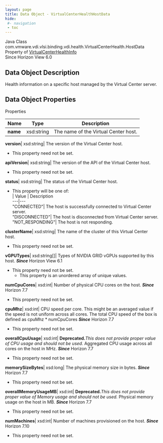 ```yaml
---
layout: page
title: Data Object - VirtualCenterHealthHostData
hide:
 #- navigation
 - toc
---
```






Java Class
    com.vmware.vdi.vlsi.binding.vdi.health.VirtualCenterHealth.HostData  
Property of
     [VirtualCenterHealthInfo](vdi.health.VirtualCenterHealth.VirtualCenterHealthInfo.md#field_detail)  
Since 
    Horizon View 6.0

## Data Object Description 

Health information on a specific host managed by the Virtual Center server. 

## Data Object Properties

Properties

Name |  Type |  Description   
---|---|---  
**name**|  xsd:string|  The name of the Virtual Center host.   
  
**version**|  xsd:string|  The version of the Virtual Center host.   


* This property need not be set.

  
**apiVersion**|  xsd:string|  The version of the API of the Virtual Center host.   


* This property need not be set.

  
**status**|  xsd:string|  The status of the Virtual Center host.   


  * This property will be one of:  
|  Value |  Description   
---|---  
"CONNECTED"| The host is successfully connected to Virtual Center server.  
"DISCONNECTED"| The host is disconnected from Virtual Center server.  
"NOT_RESPONDING"| The host is not responding.  

  
**clusterName**|  xsd:string|  The name of the cluster of this Virtual Center host.   


* This property need not be set.

  
**vGPUTypes**|  xsd:string[]|  Types of NVIDIA GRID vGPUs supported by this host.  **_Since_** Horizon View 6.1  


* This property need not be set.
  * This property is an unordered array of unique values.

  
**numCpuCores**|  xsd:int|  Number of physical CPU cores on the host.  **_Since_** Horizon 7.7  


* This property need not be set.

  
**cpuMhz**|  xsd:int|  CPU speed per core. This might be an averaged value if the speed is not uniform across all cores. The total CPU speed of the box is defined as cpuMhz * numCpuCores  **_Since_** Horizon 7.7  


* This property need not be set.

  
**overallCpuUsage**|  xsd:int| **Deprecated.**_This does not provide proper value of CPU usage and should not be used._ Aggregated CPU usage across all cores on the host in MHz.  **_Since_** Horizon 7.7  


* This property need not be set.

  
**memorySizeBytes**|  xsd:long|  The physical memory size in bytes.  **_Since_** Horizon 7.7  


* This property need not be set.

  
**overallMemoryUsageMB**|  xsd:int| **Deprecated.**_This does not provide proper value of Memory usage and should not be used._ Physical memory usage on the host in MB.  **_Since_** Horizon 7.7  


* This property need not be set.

  
**numMachines**|  xsd:int|  Number of machines provisioned on the host.  **_Since_** Horizon 7.10  


* This property need not be set.

  
  
  
  
  
  

